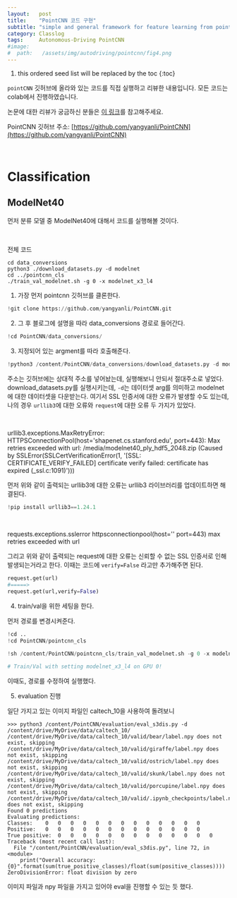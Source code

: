 ```yaml
---
layout:   post
title:    "PointCNN 코드 구현"
subtitle: "simple and general framework for feature learning from point clouds"
category: Classlog
tags:     Autonomous-Driving PointCNN
#image:
#  path:   /assets/img/autodriving/pointcnn/fig4.png
---
```


1. this ordered seed list will be replaced by the toc
{:toc}

`pointCNN` 깃허브에 올라와 있는 코드를 직접 실행하고 리뷰한 내용입니다. 모든 코드는 colab에서 진행하였습니다.

논문에 대한 리뷰가 궁금하신 분들은 [이 링크](https://dkssud8150.github.io/classlog/pointcnn.html)를 참고해주세요.

PointCNN 깃허브 주소: [https://github.com/yangyanli/PointCNN](https://github.com/yangyanli/PointCNN)

<br>

# Classification

## ModelNet40

먼저 분류 모델 중 ModelNet40에 대해서 코드를 실행해볼 것이다.

<br>

전체 코드

```shell
cd data_conversions
python3 ./download_datasets.py -d modelnet
cd ../pointcnn_cls
./train_val_modelnet.sh -g 0 -x modelnet_x3_l4
```

1. 가장 먼저 pointcnn 깃허브를 클론한다.

```python
!git clone https://github.com/yangyanli/PointCNN.git
```

2. 그 후 블로그에 설명을 따라 data_conversions 경로로 들어간다.

```python
!cd PointCNN/data_conversions/
```

3. 지정되어 있는 argment를 따라 호출해준다.

```python
!python3 /content/PointCNN/data_conversions/download_datasets.py -d modelnet 
```

주소는 깃허브에는 상대적 주소를 넣어놨는데, 실행해보니 안되서 절대주소로 넣었다. download_datasets.py를 실행시키는데, `-d`는 데이터셋 arg를 의미하고 modelnet에 대한 데이터셋을 다운받는다. 여기서 SSL 인증서에 대한 오류가 발생할 수도 있는데, 나의 경우 `urllib3`에 대한 오류와 `request`에 대한 오류 두 가지가 있었다. 

<br>

urllib3.exceptions.MaxRetryError: HTTPSConnectionPool(host='shapenet.cs.stanford.edu', port=443): Max retries exceeded with url: /media/modelnet40_ply_hdf5_2048.zip (Caused by SSLError(SSLCertVerificationError(1, '[SSL: CERTIFICATE_VERIFY_FAILED] certificate verify failed: certificate has expired (_ssl.c:1091)')))

먼저 위와 같이 출력되는 urllib3에 대한 오류는 urllib3 라이브러리를 업데이트하면 해결된다.

```python
!pip install urllib3==1.24.1
```

<br>

requests.exceptions.sslerror httpsconnectionpool(host='' port=443) max retries exceeded with url

그리고 위와 같이 출력되는 request에 대한 오류는 신뢰할 수 없는 SSL 인증서로 인해 발생되는거라고 한다. 이때는 코드에 `verify=False` 라고만 추가해주면 된다.

```python
request.get(url)
#=====>
request.get(url,verify=False)
```

4. train/val을 위한 세팅을 한다.

먼저 경로를 변경시켜준다.

```python
!cd ..
!cd PointCNN/pointcnn_cls
```

```python
!sh /content/PointCNN/pointcnn_cls/train_val_modelnet.sh -g 0 -x modelnet_x3_l4

# Train/Val with setting modelnet_x3_l4 on GPU 0!
```

이때도, 경로를 수정하여 실행했다.

5. evaluation 진행

일단 가지고 있는 이미지 파일인 caltech_10을 사용하여 돌려보니

```shell
>>> python3 /content/PointCNN/evaluation/eval_s3dis.py -d /content/drive/MyDrive/data/caltech_10/
/content/drive/MyDrive/data/caltech_10/valid/bear/label.npy does not exist, skipping
/content/drive/MyDrive/data/caltech_10/valid/giraffe/label.npy does not exist, skipping
/content/drive/MyDrive/data/caltech_10/valid/ostrich/label.npy does not exist, skipping
/content/drive/MyDrive/data/caltech_10/valid/skunk/label.npy does not exist, skipping
/content/drive/MyDrive/data/caltech_10/valid/porcupine/label.npy does not exist, skipping
/content/drive/MyDrive/data/caltech_10/valid/.ipynb_checkpoints/label.npy does not exist, skipping
Found 0 predictions
Evaluating predictions:
Classes:	0	0	0	0	0	0	0	0	0	0	0	0	0
Positive:	0	0	0	0	0	0	0	0	0	0	0	0	0
True positive:	0	0	0	0	0	0	0	0	0	0	0	0	0
Traceback (most recent call last):
  File "/content/PointCNN/evaluation/eval_s3dis.py", line 72, in <module>
    print("Overall accuracy: {0}".format(sum(true_positive_classes)/float(sum(positive_classes))))
ZeroDivisionError: float division by zero
```

이미지 파일과 npy 파일을 가지고 있어야 eval을 진행할 수 있는 듯 했다.